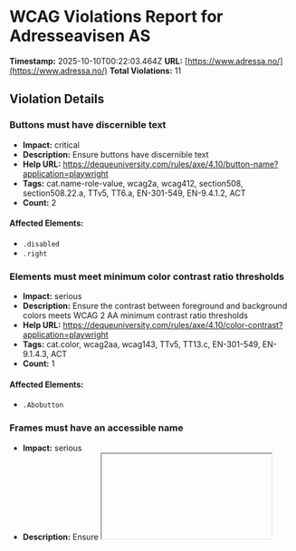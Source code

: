 # WCAG Violations Report for Adresseavisen AS

**Timestamp:** 2025-10-10T00:22:03.464Z
**URL:** [https://www.adressa.no/](https://www.adressa.no/)
**Total Violations:** 11

## Violation Details

### Buttons must have discernible text

- **Impact:** critical
- **Description:** Ensure buttons have discernible text
- **Help URL:** https://dequeuniversity.com/rules/axe/4.10/button-name?application=playwright
- **Tags:** cat.name-role-value, wcag2a, wcag412, section508, section508.22.a, TTv5, TT6.a, EN-301-549, EN-9.4.1.2, ACT
- **Count:** 2

#### Affected Elements:

- `.disabled`
- `.right`

### Elements must meet minimum color contrast ratio thresholds

- **Impact:** serious
- **Description:** Ensure the contrast between foreground and background colors meets WCAG 2 AA minimum contrast ratio thresholds
- **Help URL:** https://dequeuniversity.com/rules/axe/4.10/color-contrast?application=playwright
- **Tags:** cat.color, wcag2aa, wcag143, TTv5, TT13.c, EN-301-549, EN-9.1.4.3, ACT
- **Count:** 1

#### Affected Elements:

- `.Abobutton`

### Frames must have an accessible name

- **Impact:** serious
- **Description:** Ensure <iframe> and <frame> elements have an accessible name
- **Help URL:** https://dequeuniversity.com/rules/axe/4.10/frame-title?application=playwright
- **Tags:** cat.text-alternatives, wcag2a, wcag412, section508, section508.22.i, TTv5, TT12.d, EN-301-549, EN-9.4.1.2
- **Count:** 1

#### Affected Elements:

- `#dakapo_postopbar`

### Heading levels should only increase by one

- **Impact:** moderate
- **Description:** Ensure the order of headings is semantically correct
- **Help URL:** https://dequeuniversity.com/rules/axe/4.10/heading-order?application=playwright
- **Tags:** cat.semantics, best-practice
- **Count:** 1

#### Affected Elements:

- `.flipped.OnePlusXTeasers.grid:nth-child(1) > .is-section-kultur-skin.is-skin.gridspotlightside:nth-child(1) > a > .t100 > h3`

### Images must have alternative text

- **Impact:** critical
- **Description:** Ensure <img> elements have alternative text or a role of none or presentation
- **Help URL:** https://dequeuniversity.com/rules/axe/4.10/image-alt?application=playwright
- **Tags:** cat.text-alternatives, wcag2a, wcag111, section508, section508.22.a, TTv5, TT7.a, TT7.b, EN-301-549, EN-9.1.1.1, ACT
- **Count:** 22

#### Affected Elements:

- `.center.no-padding.table-cell:nth-child(2) > .fade-image.icon > .off[src=""]`
- `.center.no-padding.table-cell:nth-child(2) > .fade-image.icon > .on`
- `.center.no-padding.table-cell:nth-child(3) > .fade-image.icon > .off[src=""]`
- `.center.no-padding.table-cell:nth-child(3) > .fade-image.icon > .on`
- `.center.no-padding.table-cell:nth-child(4) > .fade-image.icon > .off[src=""]`
- `.center.no-padding.table-cell:nth-child(4) > .fade-image.icon > .on`
- `.center.no-padding.table-cell:nth-child(5) > .fade-image.icon > .off[src=""]`
- `.center.no-padding.table-cell:nth-child(5) > .fade-image.icon > .on`
- `.center.no-padding.table-cell:nth-child(6) > .fade-image.icon > .off[src=""]`
- `.center.no-padding.table-cell:nth-child(6) > .fade-image.icon > .on`
- `.center.no-padding.table-cell:nth-child(7) > .fade-image.icon > .off[src=""]`
- `.center.no-padding.table-cell:nth-child(7) > .fade-image.icon > .on`
- `.center.no-padding.table-cell:nth-child(8) > .fade-image.icon > .off[src=""]`
- `.center.no-padding.table-cell:nth-child(8) > .fade-image.icon > .on`
- `.center.no-padding.table-cell:nth-child(9) > .fade-image.icon > .off[src=""]`
- `.center.no-padding.table-cell:nth-child(9) > .fade-image.icon > .on`
- `.center.no-padding.table-cell:nth-child(10) > .fade-image.icon > .off[src=""]`
- `.center.no-padding.table-cell:nth-child(10) > .fade-image.icon > .on`
- `.center.no-padding.table-cell:nth-child(11) > .fade-image.icon > .off[src=""]`
- `.center.no-padding.table-cell:nth-child(11) > .fade-image.icon > .on`
- `.center.no-padding.table-cell:nth-child(12) > .fade-image.icon > .off[src=""]`
- `.center.no-padding.table-cell:nth-child(12) > .fade-image.icon > .on`

### Aside should not be contained in another landmark

- **Impact:** moderate
- **Description:** Ensure the complementary landmark or aside is at top level
- **Help URL:** https://dequeuniversity.com/rules/axe/4.10/landmark-complementary-is-top-level?application=playwright
- **Tags:** cat.semantics, best-practice
- **Count:** 1

#### Affected Elements:

- `.teaserasides`

### Main landmark should not be contained in another landmark

- **Impact:** moderate
- **Description:** Ensure the main landmark is at top level
- **Help URL:** https://dequeuniversity.com/rules/axe/4.10/landmark-main-is-top-level?application=playwright
- **Tags:** cat.semantics, best-practice
- **Count:** 103

#### Affected Elements:

- `.Bundles:nth-child(1) > .OnePlusXTeasers.grid > .gridspotlight.card-size-large.hot60 > a > .t100`
- `.Bundles:nth-child(1) > .OnePlusXTeasers.grid > .gridspotlightside.hot50.life40 > a > .t100`
- `.Bundles:nth-child(1) > .OnePlusXTeasers.grid > .is-section-sport-skin.hot60.is-skin > a > .t100`
- `.flipped.OnePlusXTeasers.grid:nth-child(1) > .is-section-kultur-skin.is-skin.gridspotlightside:nth-child(1) > a > .t100`
- `.flipped.OnePlusXTeasers.grid:nth-child(1) > .gridspotlight.card-size-large.hot60 > a > .t100`
- `.flipped.OnePlusXTeasers.grid:nth-child(1) > .is-section-kultur-skin.hot60.is-skin > a > .t100`
- `.ThreeTeasers.grid:nth-child(3) > .variant-a.gridtriple.hot50 > a > .t100`
- `.hot100 > a > .t100`
- `.ThreeTeasers.grid:nth-child(3) > .hot70.gridtriple.life40 > a > .t100`
- `.life60.is-section-sport-skin.gridspotlight > a > .t100`
- `.OnePlusXTeasers.grid:nth-child(4) > .is-section-sport-skin.hot60.is-skin:nth-child(2) > a > .t100`
- `.OnePlusXTeasers.grid:nth-child(4) > .hot70.gridspotlightside.life40 > a > .t100`
- `.flipped.OnePlusXTeasers.grid:nth-child(7) > .hot60.gridspotlightside.life40:nth-child(1) > a > .t100`
- `.flipped.OnePlusXTeasers.grid:nth-child(7) > .gridspotlight.card-size-large.hot70 > a > .t100`
- `.flipped.OnePlusXTeasers.grid:nth-child(7) > .is-section-sport-skin.hot60.is-skin > a > .t100`
- `.ThreeTeasers.grid:nth-child(9) > .hot60.gridtriple.life40 > a > .t100`
- `.ThreeTeasers.grid:nth-child(9) > .hot70.gridtriple.life40:nth-child(2) > a > .t100`
- `.ThreeTeasers.grid:nth-child(9) > .hot70.gridtriple.life40:nth-child(3) > a > .t100`
- `.tip > a > .t100`
- `.is-section-sport-skin.hot70.is-skin > a > .t100`
- `.OnePlusXTeasers.grid:nth-child(12) > .life20.hot60.gridspotlightside > a > .t100`
- `.OnePlusXTeasers.grid:nth-child(12) > .no-image.life20.gridspotlightside > a > .t100`
- `.ThreeTeasers.grid:nth-child(13) > .is-section-kultur-skin.hot70.is-skin > a > .t100`
- `.variant-a.opinion.is-section-meninger-skin > a > .t100`
- `.no-image.life20.gridtriple > a > .t100`
- `.flipped.OnePlusXTeasers.grid:nth-child(16) > .is-section-kultur-skin.hot60.is-skin > a > .t100`
- `.is-section-kultur-skin.gridspotlight.card-size-large > a > .t100`
- `.flipped.OnePlusXTeasers.grid:nth-child(16) > .hot70.gridspotlightside.life40 > a > .t100`
- `.flipped.OnePlusXTeasers.grid:nth-child(16) > .no-image.life20.gridspotlightside > a > .t100`
- `.is-section-sport-skin.life20.hot60 > a > .t100`
- `.ThreeTeasers.grid:nth-child(17) > .life20.gridtriple.hot50 > a > .t100`
- `.ThreeTeasers.grid:nth-child(17) > .is-rbk-skin.is-skin.gridtriple > a > .t100`
- `.OnePlusXTeasers.grid:nth-child(19) > .gridspotlight.card-size-large.hot70 > a > .t100`
- `.OnePlusXTeasers.grid:nth-child(19) > .life20.gridspotlightside.hot50:nth-child(2) > a > .t100`
- `.OnePlusXTeasers.grid:nth-child(19) > .opinion.is-section-meninger-skin.life20 > a > .t100`
- `.OnePlusXTeasers.grid:nth-child(19) > .no-image.life20.gridspotlightside > a > .t100`
- `.AdWithTeaser.grid:nth-child(20) > .life20.gridtriple.hot50 > a > .t100`
- `.flipped.OnePlusXTeasers.grid:nth-child(21) > .life20.gridspotlightside.hot50 > a > .t100`
- `.h-low > a > .t100`
- `.hot20 > a > .t100`
- `.small-items.griddouble.life20:nth-child(2) > a > .t100`
- `.flipped.OnePlusXTeasers.grid:nth-child(21) > .gridspotlightside.hot50.life40 > a > .t100`
- `.is-section-kultur-skin.life20.is-skin > a > .t100`
- `.ThreeTeasers.grid:nth-child(24) > .hot70.gridtriple.life40 > a > .t100`
- `.ThreeTeasers.grid:nth-child(24) > .gridtriple.hot50.life40 > a > .t100`
- `.gridfullsize-bundle.card-size-large.hot60 > a > .t100`
- `.small-items.griddouble.hot70 > a > .t100`
- `.small-items.griddouble.opinion > a > .t100`
- `.OnePlusXTeasers.grid:nth-child(25) > .life20.gridspotlightside.hot50:nth-child(2) > a > .t100`
- `.OnePlusXTeasers.grid:nth-child(25) > .opinion.is-section-meninger-skin.life20 > a > .t100`
- `.OnePlusXTeasers.grid:nth-child(25) > .no-image.life20.gridspotlightside > a > .t100`
- `.flipped.OnePlusXTeasers.grid:nth-child(27) > .is-section-meninger-skin.is-skin.gridspotlightside > a > .t100`
- `.flipped.OnePlusXTeasers.grid:nth-child(27) > .grade.gridspotlight.card-size-large > a > .t100`
- `.flipped.OnePlusXTeasers.grid:nth-child(27) > .no-image.life20.gridspotlightside > a > .t100`
- `.flipped.OnePlusXTeasers.grid:nth-child(27) > .life20.hot60.gridspotlightside > a > .t100`
- `.ThreeTeasers.grid:nth-child(28) > .life20.gridtriple.hot50:nth-child(1) > a > .t100`
- `.ThreeTeasers.grid:nth-child(28) > .hot60.gridtriple.life40 > a > .t100`
- `.ThreeTeasers.grid:nth-child(28) > .life20.gridtriple.hot50:nth-child(3) > a > .t100`
- `.AdWithTeaser.flipped.grid:nth-child(30) > .is-rbk-skin.hot60.is-skin > a > .t100`
- `.OnePlusXTeasers.grid:nth-child(31) > .grade.gridspotlight.card-size-large > a > .t100`
- `.OnePlusXTeasers.grid:nth-child(31) > .is-section-sport-skin.hot60.is-skin > a > .t100`
- `.OnePlusXTeasers.grid:nth-child(31) > .is-rbk-skin.hot60.is-skin > a > .t100`
- `.is-section-mn24-skin.life20.is-skin > a > .t100`
- `.flipped.OnePlusXTeasers.grid:nth-child(34) > .gridspotlight.card-size-large.hot60 > a > .t100`
- `.flipped.OnePlusXTeasers.grid:nth-child(34) > .is-section-trdby-skin.is-skin.gridspotlightside > a > .t100`
- `.AdWithTeaser.grid:nth-child(35) > .gridtriple.hot50.life40 > a > .t100`
- `.ThreeTeasers.grid:nth-child(36) > .life20.gridtriple.hot50:nth-child(1) > a > .t100`
- `.ThreeTeasers.grid:nth-child(36) > .hot70.gridtriple.life40 > a > .t100`
- `.ThreeTeasers.grid:nth-child(36) > .life20.gridtriple.hot50:nth-child(3) > a > .t100`
- `.AdWithTeaser.flipped.grid:nth-child(37) > .opinion.is-section-meninger-skin.life20 > a > .t100`
- `.OnePlusXTeasers.grid:nth-child(38) > .gridspotlight.card-size-large.hot70 > a > .t100`
- `.OnePlusXTeasers.grid:nth-child(38) > .hot60.gridspotlightside.life40 > a > .t100`
- `.OnePlusXTeasers.grid:nth-child(38) > .hot70.gridspotlightside.life40 > a > .t100`
- `.AdWithTeaser.grid:nth-child(39) > .gridtriple.hot50.life40 > a > .t100`
- `.flipped.OnePlusXTeasers.grid:nth-child(40) > .is-section-kultur-skin.hot70.is-skin > a > .t100`
- `.is-section-trdby-skin.gridspotlight.card-size-large > a > .t100`
- `.is-section-mn24-skin.hot60.is-skin > a > .t100`
- `.AdWithTeaser.flipped.grid:nth-child(41) > .is-section-kultur-skin.hot70.is-skin > a > .t100`
- `.ThreeTeasers.grid:nth-child(42) > .hot60.gridtriple.life40:nth-child(1) > a > .t100`
- `.ThreeTeasers.grid:nth-child(42) > .is-section-sport-skin.hot60.is-skin > a > .t100`
- `.ThreeTeasers.grid:nth-child(42) > .hot60.gridtriple.life40:nth-child(3) > a > .t100`
- `.OnePlusXTeasers.grid:nth-child(43) > .gridspotlight.card-size-large.hot70 > a > .t100`
- `.OnePlusXTeasers.grid:nth-child(43) > .opinion.is-section-meninger-skin.is-skin > a > .t100`
- `.grade.gridspotlightside.hot50 > a > .t100`
- `.AdWithTeaser.grid:nth-child(44) > .life60.gridtriple.hot50 > a > .t100`
- `.ThreeTeasers.grid:nth-child(45) > .is-section-sport-skin.hot60.is-skin > a > .t100`
- `.ThreeTeasers.grid:nth-child(45) > .life60.gridtriple.hot50 > a > .t100`
- `.ThreeTeasers.grid:nth-child(45) > .hot60.gridtriple.life40:nth-child(3) > a > .t100`
- `.ThreeTeasers.grid:nth-child(46) > .is-rbk-skin.is-skin.gridtriple > a > .t100`
- `.is-section-trdby-skin.is-skin.gridtriple > a > .t100`
- `.ThreeTeasers.grid:nth-child(46) > .life60.gridtriple.hot50 > a > .t100`
- `.AdWithTeaser.flipped.grid:nth-child(47) > .gridtriple.hot50.life40 > a > .t100`
- `.AdWithTeaser.grid:nth-child(49) > .life60.gridtriple.hot50 > a > .t100`
- `.hot40 > a > .t100`
- `.flipped.OnePlusXTeasers.grid:nth-child(50) > .gridspotlight.card-size-large.hot60 > a > .t100`
- `.flipped.OnePlusXTeasers.grid:nth-child(50) > .hot60.gridspotlightside.life40 > a > .t100`
- `.OnePlusXTeasers.grid:nth-child(51) > .gridspotlight.card-size-large.hot60 > a > .t100`
- `.life60.hot60.gridspotlightside > a > .t100`
- `.OnePlusXTeasers.grid:nth-child(51) > .hot60.gridspotlightside.life40 > a > .t100`
- `.AdWithTeaser.flipped.grid:nth-child(52) > .gridtriple.hot50.life40 > a > .t100`
- `.ThreeTeasers.grid:nth-child(53) > .life60.is-section-sport-skin.hot60 > a > .t100`
- `.feature > a > .t100`
- `.ThreeTeasers.grid:nth-child(53) > .life60.gridtriple.hot50 > a > .t100`

### Document should not have more than one main landmark

- **Impact:** moderate
- **Description:** Ensure the document has at most one main landmark
- **Help URL:** https://dequeuniversity.com/rules/axe/4.10/landmark-no-duplicate-main?application=playwright
- **Tags:** cat.semantics, best-practice
- **Count:** 1

#### Affected Elements:

- `.Layout`

### Landmarks should have a unique role or role/label/title (i.e. accessible name) combination

- **Impact:** moderate
- **Description:** Ensure landmarks are unique
- **Help URL:** https://dequeuniversity.com/rules/axe/4.10/landmark-unique?application=playwright
- **Tags:** cat.semantics, best-practice
- **Count:** 2

#### Affected Elements:

- `.top`
- `.Layout`

### Links must be distinguishable without relying on color

- **Impact:** serious
- **Description:** Ensure links are distinguished from surrounding text in a way that does not rely on color
- **Help URL:** https://dequeuniversity.com/rules/axe/4.10/link-in-text-block?application=playwright
- **Tags:** cat.color, wcag2a, wcag141, TTv5, TT13.a, EN-301-549, EN-9.1.4.1
- **Count:** 6

#### Affected Elements:

- `a:nth-child(5)`
- `section:nth-child(4) > div > div > .Tips > dl > dd > a[href="tel:46407200"]`
- `div > div > p > a:nth-child(1)`
- `p > a:nth-child(2)`
- `a[href$="medietilsynet.no/"]`
- `p > a:nth-child(4)`

### Elements should not have tabindex greater than zero

- **Impact:** serious
- **Description:** Ensure tabindex attribute values are not greater than 0
- **Help URL:** https://dequeuniversity.com/rules/axe/4.10/tabindex?application=playwright
- **Tags:** cat.keyboard, best-practice
- **Count:** 2

#### Affected Elements:

- `.user`
- `.main`

